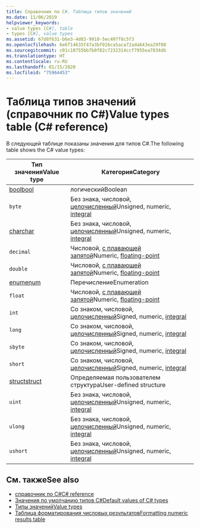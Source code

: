 ```yaml
---
title: Справочник по C#. Таблица типов значений
ms.date: 11/06/2019
helpviewer_keywords:
- value types [C#], table
- types [C#], value types
ms.assetid: 67d8f631-b6e3-4d83-9910-5ec497f8c5f3
ms.openlocfilehash: 6e6f14635f47a3bf016ca5aca72ada643ea29f08
ms.sourcegitcommit: c01c18755bb7b0f82c7232314ccf7955ea7834db
ms.translationtype: HT
ms.contentlocale: ru-RU
ms.lasthandoff: 01/15/2020
ms.locfileid: "75964453"
---
```

# <a name="value-types-table-c-reference"></a><span data-ttu-id="733ad-102">Таблица типов значений (cправочник по C#)</span><span class="sxs-lookup"><span data-stu-id="733ad-102">Value types table (C# reference)</span></span>

<span data-ttu-id="733ad-103">В следующей таблице показаны значения для типов C#.</span><span class="sxs-lookup"><span data-stu-id="733ad-103">The following table shows the C# value types:</span></span>

|<span data-ttu-id="733ad-104">Тип значения</span><span class="sxs-lookup"><span data-stu-id="733ad-104">Value type</span></span>|<span data-ttu-id="733ad-105">Категория</span><span class="sxs-lookup"><span data-stu-id="733ad-105">Category</span></span>|
|----------------|--------------|
|[<span data-ttu-id="733ad-106">bool</span><span class="sxs-lookup"><span data-stu-id="733ad-106">bool</span></span>](../builtin-types/bool.md)|<span data-ttu-id="733ad-107">логический</span><span class="sxs-lookup"><span data-stu-id="733ad-107">Boolean</span></span>|
|`byte`|<span data-ttu-id="733ad-108">Без знака, числовой, [целочисленный](../builtin-types/integral-numeric-types.md)</span><span class="sxs-lookup"><span data-stu-id="733ad-108">Unsigned, numeric, [integral](../builtin-types/integral-numeric-types.md)</span></span>|
|[<span data-ttu-id="733ad-109">char</span><span class="sxs-lookup"><span data-stu-id="733ad-109">char</span></span>](../builtin-types/char.md)|<span data-ttu-id="733ad-110">Без знака, числовой, [целочисленный](../builtin-types/integral-numeric-types.md)</span><span class="sxs-lookup"><span data-stu-id="733ad-110">Unsigned, numeric, [integral](../builtin-types/integral-numeric-types.md)</span></span>|
|`decimal`|<span data-ttu-id="733ad-111">Числовой, [с плавающей запятой](../builtin-types/floating-point-numeric-types.md)</span><span class="sxs-lookup"><span data-stu-id="733ad-111">Numeric, [floating-point](../builtin-types/floating-point-numeric-types.md)</span></span>|
|`double`|<span data-ttu-id="733ad-112">Числовой, [с плавающей запятой](../builtin-types/floating-point-numeric-types.md)</span><span class="sxs-lookup"><span data-stu-id="733ad-112">Numeric, [floating-point](../builtin-types/floating-point-numeric-types.md)</span></span>|
|[<span data-ttu-id="733ad-113">enum</span><span class="sxs-lookup"><span data-stu-id="733ad-113">enum</span></span>](../builtin-types/enum.md)|<span data-ttu-id="733ad-114">Перечисление</span><span class="sxs-lookup"><span data-stu-id="733ad-114">Enumeration</span></span>|
|`float`|<span data-ttu-id="733ad-115">Числовой, [с плавающей запятой](../builtin-types/floating-point-numeric-types.md)</span><span class="sxs-lookup"><span data-stu-id="733ad-115">Numeric, [floating-point](../builtin-types/floating-point-numeric-types.md)</span></span>|
|`int`|<span data-ttu-id="733ad-116">Со знаком, числовой, [целочисленный](../builtin-types/integral-numeric-types.md)</span><span class="sxs-lookup"><span data-stu-id="733ad-116">Signed, numeric, [integral](../builtin-types/integral-numeric-types.md)</span></span>|
|`long`|<span data-ttu-id="733ad-117">Со знаком, числовой, [целочисленный](../builtin-types/integral-numeric-types.md)</span><span class="sxs-lookup"><span data-stu-id="733ad-117">Signed, numeric, [integral](../builtin-types/integral-numeric-types.md)</span></span>|
|`sbyte`|<span data-ttu-id="733ad-118">Со знаком, числовой, [целочисленный](../builtin-types/integral-numeric-types.md)</span><span class="sxs-lookup"><span data-stu-id="733ad-118">Signed, numeric, [integral](../builtin-types/integral-numeric-types.md)</span></span>|
|`short`|<span data-ttu-id="733ad-119">Со знаком, числовой, [целочисленный](../builtin-types/integral-numeric-types.md)</span><span class="sxs-lookup"><span data-stu-id="733ad-119">Signed, numeric, [integral](../builtin-types/integral-numeric-types.md)</span></span>|
|[<span data-ttu-id="733ad-120">struct</span><span class="sxs-lookup"><span data-stu-id="733ad-120">struct</span></span>](struct.md)|<span data-ttu-id="733ad-121">Определяемая пользователем структура</span><span class="sxs-lookup"><span data-stu-id="733ad-121">User-defined structure</span></span>|
|`uint`|<span data-ttu-id="733ad-122">Без знака, числовой, [целочисленный](../builtin-types/integral-numeric-types.md)</span><span class="sxs-lookup"><span data-stu-id="733ad-122">Unsigned, numeric, [integral](../builtin-types/integral-numeric-types.md)</span></span>|
|`ulong`|<span data-ttu-id="733ad-123">Без знака, числовой, [целочисленный](../builtin-types/integral-numeric-types.md)</span><span class="sxs-lookup"><span data-stu-id="733ad-123">Unsigned, numeric, [integral](../builtin-types/integral-numeric-types.md)</span></span>|
|`ushort`|<span data-ttu-id="733ad-124">Без знака, числовой, [целочисленный](../builtin-types/integral-numeric-types.md)</span><span class="sxs-lookup"><span data-stu-id="733ad-124">Unsigned, numeric, [integral](../builtin-types/integral-numeric-types.md)</span></span>|

## <a name="see-also"></a><span data-ttu-id="733ad-125">См. также</span><span class="sxs-lookup"><span data-stu-id="733ad-125">See also</span></span>

- [<span data-ttu-id="733ad-126">справочник по C#</span><span class="sxs-lookup"><span data-stu-id="733ad-126">C# reference</span></span>](../index.md)
- [<span data-ttu-id="733ad-127">Значения по умолчанию типов C#</span><span class="sxs-lookup"><span data-stu-id="733ad-127">Default values of C# types</span></span>](../builtin-types/default-values.md)
- [<span data-ttu-id="733ad-128">Типы значений</span><span class="sxs-lookup"><span data-stu-id="733ad-128">Value types</span></span>](value-types.md)
- [<span data-ttu-id="733ad-129">Таблица форматирования числовых результатов</span><span class="sxs-lookup"><span data-stu-id="733ad-129">Formatting numeric results table</span></span>](formatting-numeric-results-table.md)
